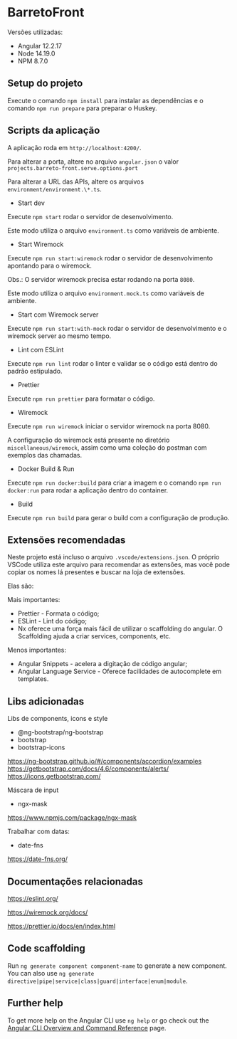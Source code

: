 # BarretoFront

Versões utilizadas:

- Angular 12.2.17
- Node 14.19.0
- NPM 8.7.0

## Setup do projeto

Execute o comando `npm install` para instalar as dependências e o comando `npm run prepare` para preparar o Huskey.

## Scripts da aplicação

A aplicação roda em `http://localhost:4200/`.

Para alterar a porta, altere no arquivo `angular.json` o valor `projects.barreto-front.serve.options.port`

Para alterar a URL das APIs, altere os arquivos `environment/environment.\*.ts`.

- Start dev

Execute `npm start` rodar o servidor de desenvolvimento.

Este modo utiliza o arquivo `environment.ts` como variáveis de ambiente.

- Start Wiremock

Execute `npm run start:wiremock` rodar o servidor de desenvolvimento apontando para o wiremock.

Obs.: O servidor wiremock precisa estar rodando na porta `8080`.

Este modo utiliza o arquivo `environment.mock.ts` como variáveis de ambiente.

- Start com Wiremock server

Execute `npm run start:with-mock` rodar o servidor de desenvolvimento e o wiremock server ao mesmo tempo.

- Lint com ESLint

Execute `npm run lint` rodar o linter e validar se o código está dentro do padrão estipulado.

- Prettier

Execute `npm run prettier` para formatar o código.

- Wiremock

Execute `npm run wiremock` iniciar o servidor wiremock na porta 8080.

A configuração do wiremock está presente no diretório `miscellaneous/wiremock`, assim como uma coleção do postman com exemplos das chamadas.

- Docker Build & Run

Execute `npm run docker:build` para criar a imagem e o comando `npm run docker:run` para rodar a aplicação dentro do container.

- Build

Execute `npm run build` para gerar o build com a configuração de produção.

## Extensões recomendadas

Neste projeto está incluso o arquivo `.vscode/extensions.json`. O próprio VSCode utiliza este arquivo para recomendar as extensões, mas você pode copiar os nomes lá presentes e buscar na loja de extensões.

Elas são:

Mais importantes:

- Prettier - Formata o código;
- ESLint - Lint do código;
- Nx oferece uma força mais fácil de utilizar o scaffolding do angular. O Scaffolding ajuda a criar services, components, etc.

Menos importantes:

- Angular Snippets - acelera a digitação de código angular;
- Angular Language Service - Oferece facilidades de autocomplete em templates.

## Libs adicionadas

Libs de components, icons e style

- @ng-bootstrap/ng-bootstrap
- bootstrap
- bootstrap-icons

https://ng-bootstrap.github.io/#/components/accordion/examples
https://getbootstrap.com/docs/4.6/components/alerts/
https://icons.getbootstrap.com/

Máscara de input

- ngx-mask

https://www.npmjs.com/package/ngx-mask

Trabalhar com datas:

- date-fns

https://date-fns.org/

## Documentações relacionadas

https://eslint.org/

https://wiremock.org/docs/

https://prettier.io/docs/en/index.html

## Code scaffolding

Run `ng generate component component-name` to generate a new component. You can also use `ng generate directive|pipe|service|class|guard|interface|enum|module`.

## Further help

To get more help on the Angular CLI use `ng help` or go check out the [Angular CLI Overview and Command Reference](https://angular.io/cli) page.
